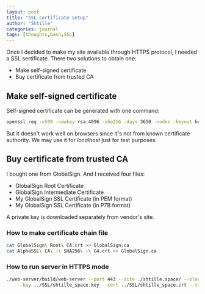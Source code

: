 ```yaml
---
layout: post
title: "SSL certificate setup"
author: "Shtille"
categories: journal
tags: [thoughts,bash,SSL]
---
```


Once I decided to make my site available through HTTPS protocol, I needed a SSL sertificate.
There two solutions to obtain one:
- Make self-signed certificate
- Buy certificate from trusted CA

## Make self-signed certificate

Self-signed certificate can be generated with one command:
```bash
openssl req -x509 -newkey rsa:4096 -sha256 -days 3650 -nodes -keyout key.pem -out cert.pem -subj "/CN=shtille.space" -addext "subjectAltName=DNS:shtille.space,DNS:*.shtille.space,IP:91.107.126.200"
```
But it doesn't work well on browsers since it's not from known certificate authority.
We may use it for _localhost_ just for test purposes.

## Buy certificate from trusted CA

I bought one from GlobalSign. And I received four files:
- GlobalSign Root Certificate
- GlobalSign Intermediate Certificate
- My GlobalSign SSL Certificate (in PEM format)
- My GlobalSign SSL Certificate (in P7B format)

A private key is downloaded separately from vendor's site.

### How to make certificate chain file
```bash
cat GlobalSign\ Root\ CA.crt >> GlobalSign.ca
cat AlphaSSL\ CA\ -\ SHA256\ -\ G4.crt >> GlobalSign.ca
```

### How to run server in HTTPS mode
```bash
./web-server/build/web-server --port 443 --site ./shtille.space/ --blog ./blog/ \
	--key ../SSL/shtille_space.key --cert ../SSL/shtille_space.crt --trust ../SSL/GlobalSign.ca
```